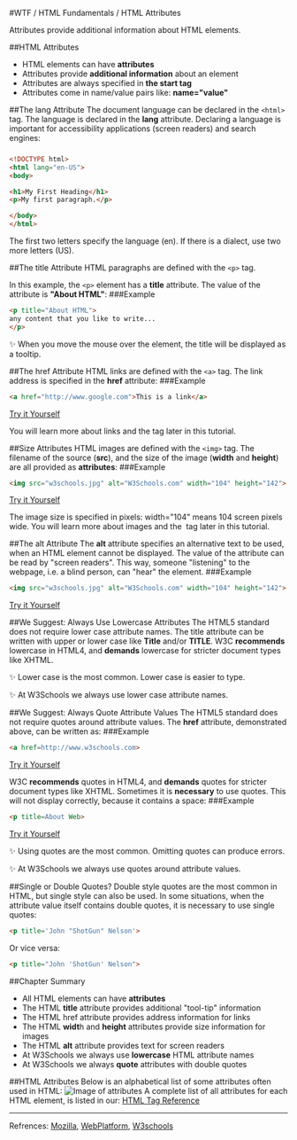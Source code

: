 #WTF / HTML Fundamentals / HTML Attributes

Attributes provide additional information about HTML elements.

##HTML Attributes
* HTML elements can have **attributes**
* Attributes provide **additional information** about an element
* Attributes are always specified in **the start tag**
* Attributes come in name/value pairs like: **name="value"**

##The lang Attribute
The document language can be declared in the ```<html>``` tag.
The language is declared in the **lang** attribute.
Declaring a language is important for accessibility applications (screen readers) and search engines:
###
```html
<!DOCTYPE html>
<html lang="en-US">
<body>

<h1>My First Heading</h1>
<p>My first paragraph.</p>

</body>
</html>
```
The first two letters specify the language (en). If there is a dialect, use two more letters (US).

##The title Attribute
HTML paragraphs are defined with the ```<p>``` tag.

In this example, the ```<p>``` element has a **title** attribute. The value of the attribute is **"About HTML"**:
###Example
```html
<p title="About HTML">
any content that you like to write...
</p>
```
[simple html]: http://jsbin.com/johave/embed?html,output

:sparkles: 	When you move the mouse over the element, the title will be displayed as a tooltip.

##The href Attribute
HTML links are defined with the ```<a>``` tag. The link address is specified in the **href** attribute:
###Example
```html
<a href="http://www.google.com">This is a link</a>
```
<a class="jsbin-embed" href="http://jsbin.com/purayu/embed?html,output">Try it Yourself</a><script src="http://static.jsbin.com/js/embed.min.js?3.35.9"></script>

You will learn more about links and the <a> tag later in this tutorial.

##Size Attributes
HTML images are defined with the ```<img>``` tag.
The filename of the source (**src**), and the size of the image (**width** and **height**) are all provided as **attributes**:
###Example
```html
<img src="w3schools.jpg" alt="W3Schools.com" width="104" height="142">
```
<a class="jsbin-embed" href="http://jsbin.com/lowoxu/embed?html,output">Try it Yourself</a><script src="http://static.jsbin.com/js/embed.min.js?3.35.9"></script>

The image size is specified in pixels: width="104" means 104 screen pixels wide.
You will learn more about images and the <img> tag later in this tutorial.

##The alt Attribute
The **alt** attribute specifies an alternative text to be used, when an HTML element cannot be displayed.
The value of the attribute can be read by "screen readers". This way, someone "listening" to the webpage, i.e. a blind person, can "hear" the element.
###Example
```html
<img src="w3schools.jpg" alt="W3Schools.com" width="104" height="142">
```
<a class="jsbin-embed" href="http://jsbin.com/lowoxu/embed?html,output">Try it Yourself</a><script src="http://static.jsbin.com/js/embed.min.js?3.35.9"></script>

##We Suggest: Always Use Lowercase Attributes
The HTML5 standard does not require lower case attribute names.
The title attribute can be written with upper or lower case like **Title** and/or **TITLE**.
W3C **recommends** lowercase in HTML4, and **demands** lowercase for stricter document types like XHTML.

:sparkles: Lower case is the most common. Lower case is easier to type.

:sparkles: At W3Schools we always use lower case attribute names.

##We Suggest: Always Quote Attribute Values
The HTML5 standard does not require quotes around attribute values.
The **href** attribute, demonstrated above, can be written as:
###Example
```html
<a href=http://www.w3schools.com>
```
<a class="jsbin-embed" href="http://jsbin.com/purayu/embed?html,output">Try it Yourself</a><script src="http://static.jsbin.com/js/embed.min.js?3.35.9"></script>

W3C **recommends** quotes in HTML4, and **demands** quotes for stricter document types like XHTML.
Sometimes it is **necessary** to use quotes. This will not display correctly, because it contains a space:
###Example
```html
<p title=About Web>
```
<a class="jsbin-embed" href="http://jsbin.com/purayu/embed?html,output">Try it Yourself</a><script src="http://static.jsbin.com/js/embed.min.js?3.35.9"></script>

:sparkles: Using quotes are the most common. Omitting quotes can produce errors. 

:sparkles: At W3Schools we always use quotes around attribute values.

##Single or Double Quotes?
Double style quotes are the most common in HTML, but single style can also be used.
In some situations, when the attribute value itself contains double quotes, it is necessary to use single quotes:
```html
<p title='John "ShotGun" Nelson'>
```
Or vice versa:
```html
<p title="John 'ShotGun' Nelson">
```
##Chapter Summary
* All HTML elements can have **attributes**
* The HTML **title** attribute provides additional "tool-tip" information
* The HTML href attribute provides address information for links
* The HTML **widt**h and **height** attributes provide size information for images
* The HTML **alt** attribute provides text for screen readers
* At W3Schools we always use **lowercase** HTML attribute names
* At W3Schools we always **quote** attributes with double quotes

##HTML Attributes
Below is an alphabetical list of some attributes often used in HTML:
![Image of attributes](http://i.imgsafe.org/a882be5.jpg)
A complete list of all attributes for each HTML element, is listed in our: [HTML Tag Reference]

---
Refrences: [Mozilla], [WebPlatform], [W3schools]

[Mozilla]: http://developer.mozilla.org/en-US/docs/Web/HTML
[WebPlatform]: https://docs.webplatform.org/wiki/html
[W3schools]: http://www.w3schools.com/html/
[HTML Tag Reference]: http://www.w3schools.com/tags/default.asp
